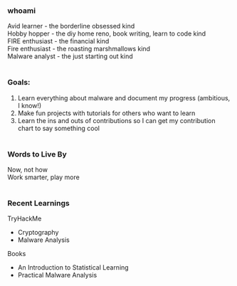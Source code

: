 ### whoami
Avid learner - the borderline obsessed kind <br>
Hobby hopper - the diy home reno, book writing, learn to code kind <br>
FIRE enthusiast - the financial kind <br>
Fire enthusiast - the roasting marshmallows kind <br>
Malware analyst - the just starting out kind
<br><br>
### Goals:
1. Learn everything about malware and document my progress (ambitious, I know!)
2. Make fun projects with tutorials for others who want to learn
3. Learn the ins and outs of contributions so I can get my contribution chart to say something cool
<br><br>
### Words to Live By
Now, not how <br>
Work smarter, play more
<br><br>
### Recent Learnings
TryHackMe
- Cryptography
- Malware Analysis

Books
- An Introduction to Statistical Learning
- Practical Malware Analysis

<!---
Mitch899/Mitch899 is a ✨ special ✨ repository because its `README.md` (this file) appears on your GitHub profile.
You can click the Preview link to take a look at your changes.
--->
